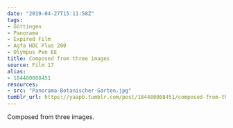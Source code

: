 ```yaml
---
date: "2019-04-27T15:11:58Z"
tags:
- Göttingen
- Panorama
- Expired Film
- Agfa HDC Plus 200
- Olympus Pen EE
title: Composed from three images
source: Film 17
alias:
- 184480008451
resources:
- src: "Panorama-Botanischer-Garten.jpg"
tumblr_url: https://yaapb.tumblr.com/post/184480008451/composed-from-three-images
---
```


Composed from three images.
